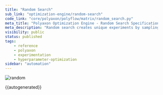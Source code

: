 ```yaml
---
title: "Random Search"
sub_link: "optimization-engine/random-search"
code_link: "core/polyaxon/polyflow/matrix/random_search.py"
meta_title: "Polyaxon Optimization Engine - Random Search Specification - Polyaxon References"
meta_description: "Random search creates unique experiments by sampling randomly from a search space. Random search is a competitive method for black-box parameter tuning in machine learning."
visibility: public
status: published
tags:
    - reference
    - polyaxon
    - experimentation
    - hyperparameter-optimization
sidebar: "automation"
---
```


![random](../../../../content/images/references/optimization-engine/random-search.png)

{{autogenerated}}
